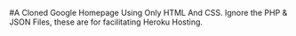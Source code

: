 #A Cloned Google Homepage Using Only HTML And CSS.
Ignore the PHP & JSON Files, these are for facilitating Heroku Hosting.
